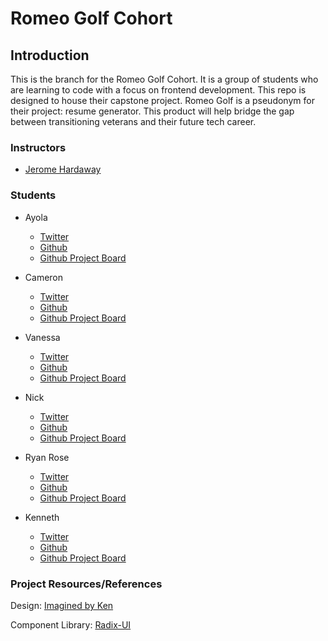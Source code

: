 # Romeo Golf Cohort

## Introduction

This is the branch for the Romeo Golf Cohort. It is a group of students who are learning to code with a focus on frontend development. This repo is designed to house their capstone project. Romeo Golf is a pseudonym for their project: resume generator. This product will help bridge the gap between transitioning veterans and their future tech career.

### Instructors

- [Jerome Hardaway](https://www.twitter.com/jeromehardaway)

### Students

- Ayola
  - [Twitter](https://twitter.com/ayola_uyaphi)
  - [Github](https://github.com/AyolaM)
  - [Github Project Board](https://github.com/users/AyolaM/projects/1)
  
- Cameron
  - [Twitter](https://twitter.com/Agohige_Tech)
  - [Github](https://github.com/cameron-porter)
  - [Github Project Board](https://github.com/users/cameron-porter/projects/1)
  
- Vanessa
  - [Twitter](https://twitter.com/VWithun)
  - [Github](https://github.com/iNeso1984)
  - [Github Project Board](https://github.com/users/iNeso1984/projects/1)
  
- Nick
  - [Twitter](https://twitter.com/instagrumguy) 
  - [Github](https://github.com/Takomane)
  - [Github Project Board](https://github.com/users/Takomane/projects/1)
  
- Ryan Rose
  - [Twitter](https://twitter.com/RyanRos79331176)
  - [Github](https://github.com/rmrose78)
  - [Github Project Board](https://github.com/users/rmrose78/projects/1)
  
- Kenneth
  - [Twitter](https://www.twitter.com/mrdebonairfox)
  - [Github](https://www.github.com/kbrandon19)
  - [Github Project Board](https://github.com/users/kbrandon19/projects/1)

### Project Resources/References

Design: [Imagined by Ken](https://www.figma.com/file/fkgLoyfCUBbHTDOEMlOZFT/VWC-Resume-Builder?node-id=2%3A40)

Component Library: [Radix-UI](https://www.radix-ui.com/docs/primitives/overview/introduction)

